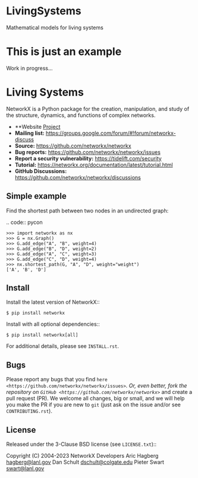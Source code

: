 # LivingSystems
Mathematical models for living systems

# This is just an example
Work in progress...

Living Systems
========   

NetworkX is a Python package for the creation, manipulation,
and study of the structure, dynamics, and functions
of complex networks.

- **Website [Project](https://people.esam.northwestern.edu/~cristian/MOP/Research/)
- **Mailing list:** https://groups.google.com/forum/#!forum/networkx-discuss
- **Source:** https://github.com/networkx/networkx
- **Bug reports:** https://github.com/networkx/networkx/issues
- **Report a security vulnerability:** https://tidelift.com/security
- **Tutorial:** https://networkx.org/documentation/latest/tutorial.html
- **GitHub Discussions:** https://github.com/networkx/networkx/discussions

Simple example
--------------

Find the shortest path between two nodes in an undirected graph:

.. code:: pycon

    >>> import networkx as nx
    >>> G = nx.Graph()
    >>> G.add_edge("A", "B", weight=4)
    >>> G.add_edge("B", "D", weight=2)
    >>> G.add_edge("A", "C", weight=3)
    >>> G.add_edge("C", "D", weight=4)
    >>> nx.shortest_path(G, "A", "D", weight="weight")
    ['A', 'B', 'D']

Install
-------

Install the latest version of NetworkX::

    $ pip install networkx

Install with all optional dependencies::

    $ pip install networkx[all]

For additional details, please see `INSTALL.rst`.

Bugs
----

Please report any bugs that you find `here <https://github.com/networkx/networkx/issues>`_.
Or, even better, fork the repository on `GitHub <https://github.com/networkx/networkx>`_
and create a pull request (PR). We welcome all changes, big or small, and we
will help you make the PR if you are new to `git` (just ask on the issue and/or
see `CONTRIBUTING.rst`).

License
-------

Released under the 3-Clause BSD license (see `LICENSE.txt`)::

   Copyright (C) 2004-2023 NetworkX Developers
   Aric Hagberg <hagberg@lanl.gov>
   Dan Schult <dschult@colgate.edu>
   Pieter Swart <swart@lanl.gov>
